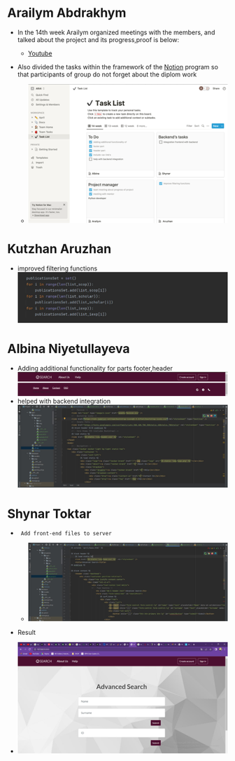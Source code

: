 # Arailym Abdrakhym
*    In the 14th week Arailym organized meetings with the members, and talked about the project and its progress,proof is below:
      + [Youtube](https://youtu.be/Bi1X7AXQtLU)

*   Also divided the tasks within the framework of the [Notion](https://www.notion.so/c96f404fd204448ca2ba0e2da8b3b767?v=3b7a048427274732b44eaa8537c5ba3e) program so that participants of group do not forget about the diplom work
    + ![](https://github.com/SuleymanDemirelKazakhstan/diploma-project-april/blob/main/Diploma%20Document/figures/Снимок%20экрана%202022-04-25%20в%2017.13.17.png)

# Kutzhan Aruzhan  
* improved filtering functions
![](https://github.com/SuleymanDemirelKazakhstan/diploma-project-april/blob/main/Diploma%20Document/figures/фкг_14.jpg)
# Albina Niyetullayeva

* Adding additional functionality for parts footer,header
![](https://github.com/SuleymanDemirelKazakhstan/diploma-project-april/blob/main/Diploma%20Document/figures/header.jpg)
![](https://github.com/SuleymanDemirelKazakhstan/diploma-project-april/blob/main/Diploma%20Document/figures/footer.jpg)
* helped with backend integration
![](https://github.com/SuleymanDemirelKazakhstan/diploma-project-april/blob/main/Diploma%20Document/figures/alb_back.jpg)
# Shynar Toktar
*      Add front-end files to server
  
   + ![](https://github.com/SuleymanDemirelKazakhstan/diploma-project-april/blob/main/Diploma%20Document/figures/htmlcode.jpg)
   
* Result
+ ![](https://github.com/SuleymanDemirelKazakhstan/diploma-project-april/blob/main/Diploma%20Document/figures/advsitepage.jpg)
